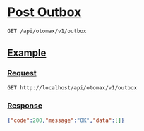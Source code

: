 # [Post Outbox]()

```bash
GET /api/otomax/v1/outbox
```

## [Example]()

### [Request]()

```bash
GET http://localhost/api/otomax/v1/outbox
```

### [Response]()

```json
{"code":200,"message":"OK","data":[]}
```